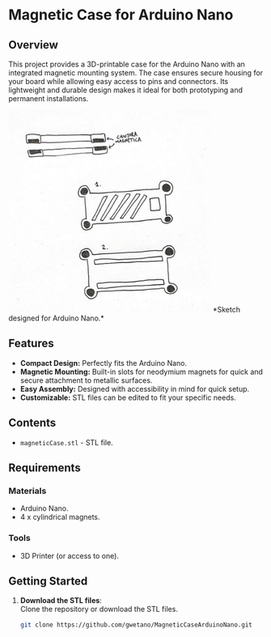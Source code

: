 # Magnetic Case for Arduino Nano  

## Overview  
This project provides a 3D-printable case for the Arduino Nano with an integrated magnetic mounting system. The case ensures secure housing for your board while allowing easy access to pins and connectors. Its lightweight and durable design makes it ideal for both prototyping and permanent installations.

<img src="blueprint.jpg" alt="Magnetic Case" width="400"/>  
*Sketch designed for Arduino Nano.* 

## Features  
- **Compact Design:** Perfectly fits the Arduino Nano.  
- **Magnetic Mounting:** Built-in slots for neodymium magnets for quick and secure attachment to metallic surfaces.  
- **Easy Assembly:** Designed with accessibility in mind for quick setup.  
- **Customizable:** STL files can be edited to fit your specific needs.  

## Contents  
- `magneticCase.stl` - STL file.

## Requirements  
### Materials  
- Arduino Nano.  
- 4 x cylindrical magnets.  

### Tools  
- 3D Printer (or access to one).   

## Getting Started  
1. **Download the STL files**:  
   Clone the repository or download the STL files. 
   ```bash
   git clone https://github.com/gwetano/MagneticCaseArduinoNano.git
   ```
